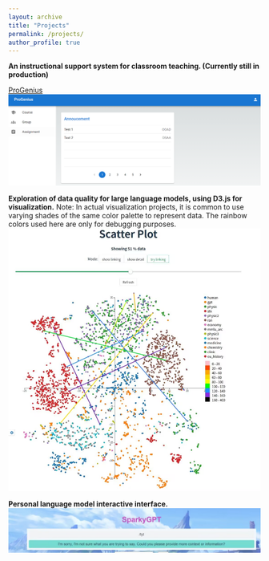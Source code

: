 ```yaml
---
layout: archive
title: "Projects"
permalink: /projects/
author_profile: true
---
```


**An instructional support system for classroom teaching. (Currently still in production)**

[ProGenius](https://ooad-front-end.vercel.app/)
![img](/images\progenius.png)

**Exploration of data quality for large language models, using D3.js for visualization.**
Note: In actual visualization projects, it is common to use varying shades of the same color palette to represent data. The rainbow colors used here are only for debugging purposes.
![img](/images\d3.jpg)

**Personal language model interactive interface.**
![img](/images/gpt.jpg)